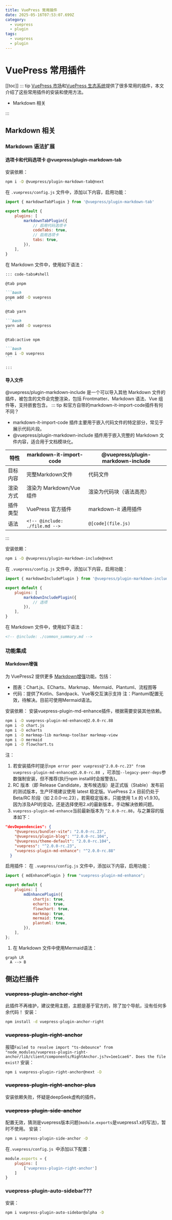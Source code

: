 ```yaml
---
title: VuePress 常用插件
date: 2025-05-16T07:53:07.699Z
category:
  - vuepress
  - plugin
tags:
  - vuepress
  - plugin
---
```


# VuePress 常用插件
[[toc]]
::: tip
[VuePress 市场](https://marketplace.vuejs.press/zh/)和[VuePress 生态系统](https://ecosystem.vuejs.press/zh/)提供了很多常用的插件，本文介绍了这些常用插件的安装和使用方法。
- Markdown 相关
   <!-- @include:./common_markdown.md -->
:::

## Markdown 相关
### Markdown 语法扩展
#### 选项卡和代码选项卡 @vuepress/plugin-markdown-tab
安装依赖：
```bash
npm i -D @vuepress/plugin-markdown-tab@next
```

在 `.vuepress/config.js` 文件中，添加以下内容，启用功能：
```javascript
import { markdownTabPlugin } from '@vuepress/plugin-markdown-tab'

export default {
    plugins: [
        markdownTabPlugin({
            // 启用代码选项卡
            codeTabs: true,
            // 启用选项卡
            tabs: true,
        }),
    ],
}
```

在 Markdown 文件中，使用如下语法：
````markdown
::: code-tabs#shell

@tab pnpm

```bash
pnpm add -D vuepress
```

@tab yarn

```bash
yarn add -D vuepress
```

@tab:active npm

```bash
npm i -D vuepress
```

:::
````

#### 导入文件
@vuepress/plugin-markdown-include 是一个可以导入其他 Markdown 文件的插件，被包含的文件会完整渲染，包括 Frontmatter、Markdown 语法、Vue 组件等，支持嵌套包含。
::: tip
和官方自带的markdown-it-import-code插件有何不同？
- markdown-it-import-code 插件主要用于嵌入代码文件的特定部分，常见于展示代码片段。
- @vuepress/plugin-markdown-include 插件用于嵌入完整的 Markdown 文件内容，适合用于文档模块化。

|特性|markdown-it-import-code|@vuepress/plugin-markdown-include|
| --- | --- | --- |
| 目标内容 |完整Markdown文件  |代码文件 |
| 渲染方式 | 渲染为 Markdown/Vue 组件 | 渲染为代码块（语法高亮）|
| 插件类型 | VuePress 官方插件 | markdown-it 通用插件 |
| 语法 | `<!-- @include: ./file.md -->` |`@[code](file.js)` |
:::

安装依赖：
```bash
npm i -D @vuepress/plugin-markdown-include@next
```

在 `.vuepress/config.js` 文件中，添加以下内容，启用功能：
```javascript
import { markdownIncludePlugin } from '@vuepress/plugin-markdown-include'

export default {
    plugins: [
        markdownIncludePlugin({
            // 选项
        }),
    ],
}
```

在 Markdown 文件中，使用如下语法：
````markdown
<!-- @include: ./common_summary.md -->
````

### 功能集成
#### Markdown增强
为 VuePress2 提供更多 [Markdown增强](https://plugin-md-enhance.vuejs.press/zh/)功能。包括：
  - 图表：Chart.js、ECharts、Markmap、Mermaid、Plantuml、流程图等
  - 代码：提供了Kotlin、Sandpack、Vue等交互演示支持
注：Plantuml配置无效，待解决。目前可使用Mermaid语法。

安装依赖：
安装vuepress-plugin-md-enhance插件，根据需要安装其他依赖。
```bash
npm i -D vuepress-plugin-md-enhance@2.0.0-rc.88
npm i -D chart.js
npm i -D echarts
npm i -D markmap-lib markmap-toolbar markmap-view
npm i -D mermaid
npm i -D flowchart.ts
```

注：
1. 若安装插件时提示`npm error peer vuepress@"2.0.0-rc.23" from vuepress-plugin-md-enhance@2.0.0-rc.88
   `，可添加`--legacy-peer-deps`参数强制安装，但不推荐(执行npm install时会报警告)。
2. RC 版本（即 Release Candidate，发布候选版）是正式版（Stable）发布前的测试版本，生产环境建议使用 latest 稳定版。VuePress 2.x 目前仍处于 Beta/RC 阶段（如 2.0.0-rc.23），若需稳定版本，只能使用 1.x 的 v1.9.10。因为涉及API的变动，还是选择使用2.x的最新版本，手动解决依赖问题。
4. `vuepress-plugin-md-enhance`当前最新版本为 `^2.0.0-rc.88`，与之兼容的版本如下：
```json
"devDependencies": {
    "@vuepress/bundler-vite": "2.0.0-rc.23",
    "@vuepress/plugin-blog": "^2.0.0-rc.104",
    "@vuepress/theme-default": "2.0.0-rc.104",
    "vuepress": "^2.0.0-rc.23",
    "vuepress-plugin-md-enhance": "^2.0.0-rc.88"
  }
```

启用插件：
在 `.vuepress/config.js` 文件中，添加以下内容，启用功能：
```javascript
import { mdEnhancePlugin } from "vuepress-plugin-md-enhance";

export default {
    plugins: [
        mdEnhancePlugin({ 
            chartjs: true, 
            echarts: true,
            flowchart: true,
            markmap: true,
            mermaid: true,
            plantuml: true,            
        }),
    ],
};
```

1. 在 Markdown 文件中使用Mermaid语法：
```mermaid
graph LR
  A --> B
```

## 侧边栏插件
### ~~vuepress-plugin-anchor-right~~
此插件不再维护，建议使用主题，主题是基于官方的，除了加个导航，没有任何多余代码！
安装：
```bash
npm install -d vuepress-plugin-anchor-right
```
### ~~vuepress-plugin-right-anchor~~
报错`Failed to resolve import "ts-debounce" from "node_modules/vuepress-plugin-right-anchor/lib/client/components/RightAnchor.js?v=1ee1cae6". Does the file exist?`
安装：
```bash
npm i vuepress-plugin-right-anchor@next -D
```

### ~~vuepress-plugin-right-anchor-plus~~
安装依赖失败，怀疑是deepSeek虚构的插件。

### ~~vuepress-plugin-side-anchor~~
配置无效，猜测是vuepress版本问题(`module.exports`是vuepress1.x的写法)，暂时不使用。
安装：
```bash
npm i vuepress-plugin-side-anchor -D
```
在`.vuepress/config.js `中添加以下配置：
```js
module.exports = {
    plugins: [
        ['vuepress-plugin-right-anchor']
    ]
}
```
### vuepress-plugin-auto-sidebar???
安装：
```bash
npm i vuepress-plugin-auto-sidebar@alpha -D
```

<!-- @include: ./common_summary.md -->
